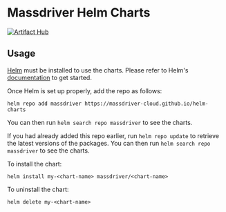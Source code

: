 # Massdriver Helm Charts

[![Artifact Hub](https://img.shields.io/endpoint?url=https://artifacthub.io/badge/repository/massdriver)](https://artifacthub.io/packages/search?repo=massdriver)

## Usage

[Helm](https://helm.sh) must be installed to use the charts.
Please refer to Helm's [documentation](https://helm.sh/docs/) to get started.

Once Helm is set up properly, add the repo as follows:

```shell
helm repo add massdriver https://massdriver-cloud.github.io/helm-charts
```

You can then run `helm search repo massdriver` to see the charts.

If you had already added this repo earlier, run `helm repo update` to retrieve
the latest versions of the packages.  You can then run `helm search repo
massdriver` to see the charts.

To install the <chart-name> chart:

```shell
helm install my-<chart-name> massdriver/<chart-name>
```

To uninstall the chart:

```shell
helm delete my-<chart-name>
```
